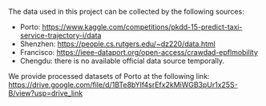 The data used in this project can be collected by the following sources:
- Porto: https://www.kaggle.com/competitions/pkdd-15-predict-taxi-service-trajectory-i/data
- Shenzhen: https://people.cs.rutgers.edu/~dz220/data.html
- Francisco: https://ieee-dataport.org/open-access/crawdad-epflmobility
- Chengdu: there is no available official data source temporally.

We provide processed datasets of Porto at the following link:
https://drive.google.com/file/d/1BTe8bYIf4srEfx2kMiWGB3pUr1x25S-B/view?usp=drive_link
